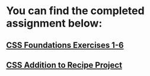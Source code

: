 # You can find the completed assignment below:

## [CSS Foundations Exercises 1-6](https://github.com/gsot1/odin-css-exercises/tree/main/foundations)
## [CSS Addition to Recipe Project](https://github.com/gsot1/odin-recipes/commit/880c82586ff572504a368bc1dad74a63b58af895)
